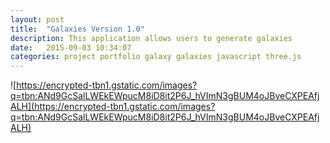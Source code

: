 ```yaml
---
layout: post
title:  "Galaxies Version 1.0"
description: This application allows users to generate galaxies
date:   2015-09-03 10:34:07
categories: project portfolio galaxy galaxies javascript three.js
---
```



![https://encrypted-tbn1.gstatic.com/images?q=tbn:ANd9GcSalLWEkEWpucM8iD8it2P6J_hVImN3gBUM4oJBveCXPEAfjALH](https://encrypted-tbn1.gstatic.com/images?q=tbn:ANd9GcSalLWEkEWpucM8iD8it2P6J_hVImN3gBUM4oJBveCXPEAfjALH)
